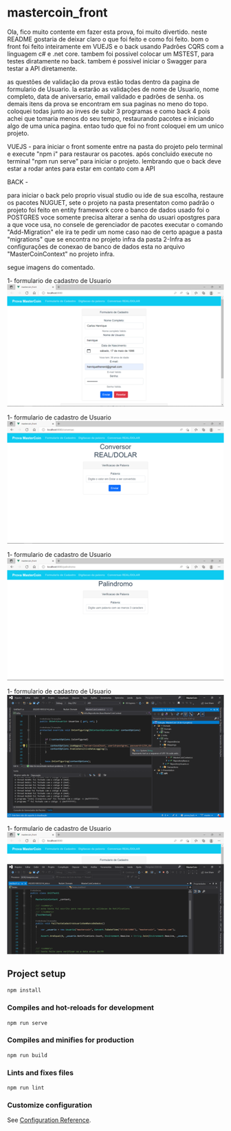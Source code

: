 # mastercoin_front

Ola, fico muito contente em fazer esta prova, foi muito divertido.
neste README gostaria de deixar claro o que foi feito e como foi feito.
bom o front foi feito inteiramente em VUEJS e o back usando Padrões CQRS com a linguagem c# e .net core. tambem foi possivel colocar um MSTEST,
para testes diratamente no back. tambem é possivel iniciar o Swagger para testar a API diretamente.

as questões de validação da prova estão todas dentro da pagina de formulario de Usuario.
la estarão as validações de nome de Usuario, nome completo, data de aniversario, email validado e padrões de senha.
os demais itens da prova se encontram em sua paginas no meno do topo.
coloquei todas junto ao inves de subir 3 programas e como back 4 pois achei que tomaria menos do seu tempo, 
restaurando pacotes e iniciando algo de uma unica pagina. entao tudo que foi no front coloquei em um unico projeto.

VUEJS - 
para iniciar o front somente entre na pasta do projeto pelo terminal e execute "npm i" para restaurar os pacotes.
após concluido execute no terminal "npm run serve" para iniciar o projeto. lembrando que o back deve estar a rodar antes para estar em contato com a API

BACK - 

para iniciar o back pelo proprio visual studio ou ide de sua escolha, restaure os pacotes NUGUET, sete o projeto na pasta presentaton como padrão
o projeto foi feito en entity framework core o banco de dados usado foi o POSTGRES voce somente precisa alterar  a senha do usuari opostgres para a que voce usa, no consele de gerenciador de pacotes executar o comando "Add-Migration" ele ira te pedir um nome caso nao de certo apague a pasta "migrations" que se encontra no projeto infra da pasta 2-Infra as configurações de conexao de banco de dados esta no arquivo "MasterCoinContext" no projeto infra.


segue imagens do comentado.

1- formulario de cadastro de Usuario
![alt text](https://github.com/LordKai182/prova_mastercoin_front/blob/master/pagina1.png)


1- formulario de cadastro de Usuario
![alt text](https://github.com/LordKai182/prova_mastercoin_front/blob/master/pagina2.png)


1- formulario de cadastro de Usuario
![alt text](https://github.com/LordKai182/prova_mastercoin_front/blob/master/pagina3.png)


1- formulario de cadastro de Usuario
![alt text](https://github.com/LordKai182/prova_mastercoin_front/blob/master/pagina4.png)


1- formulario de cadastro de Usuario
![alt text](https://github.com/LordKai182/prova_mastercoin_front/blob/master/pagina5.png)



## Project setup
```
npm install
```

### Compiles and hot-reloads for development
```
npm run serve
```

### Compiles and minifies for production
```
npm run build
```

### Lints and fixes files
```
npm run lint
```

### Customize configuration
See [Configuration Reference](https://cli.vuejs.org/config/).
